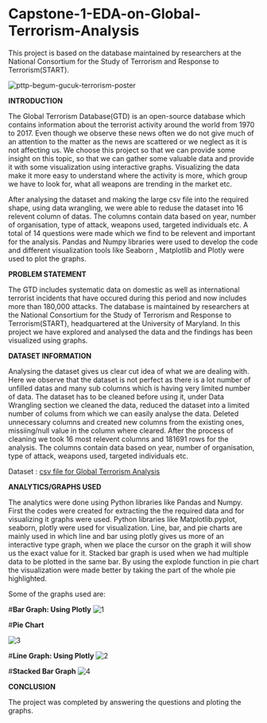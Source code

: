 # Capstone-1-EDA-on-Global-Terrorism-Analysis
This project is based on the database maintained by researchers at the National Consortium for the Study of Terrorism and Response to Terrorism(START).

![pttp-begum-gucuk-terrorism-poster](https://user-images.githubusercontent.com/124442638/216917557-f1d1c5c1-62ca-4508-a3c2-725e417fafed.jpg)

**INTRODUCTION**

The Global Terrorism Database(GTD) is an open-source database which contains information about the terrorist activity around the world from 1970 to 2017. Even though we observe these news often we do not give much of an attention to the matter as the news are scattered or we neglect as it is not affecting us. We choose this project so that we can provide some insight on this topic, so that we can gather some valuable data and provide it with some visualization using interactive graphs. Visualizing the data make it more easy to understand where the activity is more, which group we have to look for, what all weapons are trending in the market etc.

After analysing the dataset and making the large csv file into the required shape, using data wrangling, we were able to reduse the dataset into 16 relevent column of datas. The columns contain data based on year, number of organisation, type of attack, weapons used, targeted individuals etc. A total of 14 questions were made which we find to be relevent and important for the analysis. Pandas and Numpy libraries were used to develop the code and different visualization tools like Seaborn , Matplotlib and Plotly were used to plot the graphs.


**PROBLEM STATEMENT**

The GTD includes systematic data on domestic as well as international terrorist incidents that have occured during this period and now includes more than 180,000 attacks. The database is maintained by researchers at the National Consortium for the Study of Terrorism and Response to Terrorism(START), headquartered at the University of Maryland. In this project we have explored and analysed the data and the findings has been visualized using graphs.


**DATASET INFORMATION**

Analysing the dataset gives us clear cut idea of what we are dealing with. Here we observe that the dataset is not perfect as there is a lot number of unfilled datas and many sub columns which is having very limited number of data. The dataset has to be cleaned before using it, under Data Wrangling section we cleaned the data, reduced the dataset into a limited number of colums from which we can easily analyse the data. Deleted unnecessary columns and created new columns from the existing ones, missiing/null value in the column where cleared. After the process of cleaning we took 16 most relevent columns and 181691 rows for the analysis. The columns contain data based on year, number of organisation, type of attack, weapons used, targeted individuals etc.

Dataset :
[csv file for Global Terrorism Analysis](https://drive.google.com/file/d/1rvuudnuWpWDeJLqfLvfjoFkyyN_1CpJ6/view?usp=share_link)



**ANALYTICS/GRAPHS USED** 

The analytics were done using Python libraries like Pandas and Numpy. First the codes were created for extracting the the required data and for visualizing it graphs were used. Python libraries like Matplotlib.pyplot, seaborn, plotly were used for visualization. Line, bar, and pie charts are mainly used in which line and bar using plotly gives us more of an interactive type graph, when we place the cursor on the graph it will show us the exact value for it. Stacked bar graph is used when we had multiple data to be plotted in the same bar. By using the explode function in pie chart the visualization were made better by taking the part of the whole pie highlighted.

Some of the graphs used are:

 #**Bar Graph: Using Plotly**
![1](https://user-images.githubusercontent.com/124442638/216913495-54382616-9253-4e8b-93a8-4e10f998c2f0.png)

#**Pie Chart**

![3](https://user-images.githubusercontent.com/124442638/216914530-b92b42f7-0b34-4aeb-8cb9-c7de8c58cc9c.png)


#**Line Graph: Using Plotly**
![2](https://user-images.githubusercontent.com/124442638/216914503-7b48fdd8-b411-4069-84af-e2fad1465f04.png)



 #**Stacked Bar Graph**
![4](https://user-images.githubusercontent.com/124442638/216914548-56d4cf91-f552-42e7-b7cb-d56e5a7fe020.png)


**CONCLUSION**

The project was completed by answering the questions and ploting the graphs.
